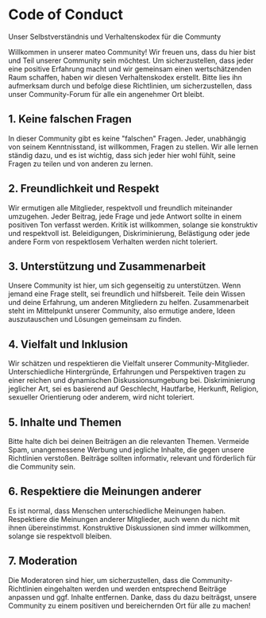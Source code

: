 # Code of Conduct

Unser Selbstverständnis und Verhaltenskodex für die Communty

Willkommen in unserer mateo Community! Wir freuen uns, dass du hier bist und Teil unserer Community sein möchtest. Um sicherzustellen, dass jeder eine positive Erfahrung macht und wir gemeinsam einen wertschätzenden Raum schaffen, haben wir diesen Verhaltenskodex erstellt. Bitte lies ihn aufmerksam durch und befolge diese Richtlinien, um sicherzustellen, dass unser Community-Forum für alle ein angenehmer Ort bleibt.

## 1. Keine falschen Fragen

In dieser Community gibt es keine "falschen" Fragen. Jeder, unabhängig von seinem Kenntnisstand, ist willkommen, Fragen zu stellen. Wir alle lernen ständig dazu, und es ist wichtig, dass sich jeder hier wohl fühlt, seine Fragen zu teilen und von anderen zu lernen.

## 2. Freundlichkeit und Respekt

Wir ermutigen alle Mitglieder, respektvoll und freundlich miteinander umzugehen. Jeder Beitrag, jede Frage und jede Antwort sollte in einem positiven Ton verfasst werden. Kritik ist willkommen, solange sie konstruktiv und respektvoll ist. Beleidigungen, Diskriminierung, Belästigung oder jede andere Form von respektlosem Verhalten werden nicht toleriert.

## 3. Unterstützung und Zusammenarbeit

Unsere Community ist hier, um sich gegenseitig zu unterstützen. Wenn jemand eine Frage stellt, sei freundlich und hilfsbereit. Teile dein Wissen und deine Erfahrung, um anderen Mitgliedern zu helfen. Zusammenarbeit steht im Mittelpunkt unserer Community, also ermutige andere, Ideen auszutauschen und Lösungen gemeinsam zu finden.

## 4. Vielfalt und Inklusion

Wir schätzen und respektieren die Vielfalt unserer Community-Mitglieder. Unterschiedliche Hintergründe, Erfahrungen und Perspektiven tragen zu einer reichen und dynamischen Diskussionsumgebung bei. Diskriminierung jeglicher Art, sei es basierend auf Geschlecht, Hautfarbe, Herkunft, Religion, sexueller Orientierung oder anderem, wird nicht toleriert.

## 5. Inhalte und Themen

Bitte halte dich bei deinen Beiträgen an die relevanten Themen. Vermeide Spam, unangemessene Werbung und jegliche Inhalte, die gegen unsere Richtlinien verstoßen. Beiträge sollten informativ, relevant und förderlich für die Community sein.

## 6. Respektiere die Meinungen anderer

Es ist normal, dass Menschen unterschiedliche Meinungen haben. Respektiere die Meinungen anderer Mitglieder, auch wenn du nicht mit ihnen übereinstimmst. Konstruktive Diskussionen sind immer willkommen, solange sie respektvoll bleiben.

## 7. Moderation

Die Moderatoren sind hier, um sicherzustellen, dass die Community-Richtlinien eingehalten werden und werden entsprechend Beiträge anpassen und ggf. Inhalte entfernen. 
Danke, dass du dazu beiträgst, unsere Community zu einem positiven und bereichernden Ort für alle zu machen!
